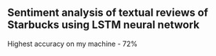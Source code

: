 ## Sentiment analysis of textual reviews of Starbucks using LSTM neural network
Highest accuracy on my machine - 72%
